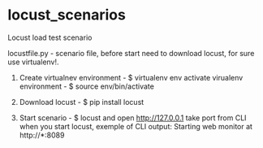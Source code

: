 # locust_scenarios
Locust load test scenario

locustfile.py - scenario file, before start need to download locust, for sure use virtualenv!.

1. Create virtualnev environment - $ virtualenv env
   activate virualenv environment - $ source env/bin/activate

2. Download locust - $ pip install locust

3. Start scenario - $ locust 
   and open http://127.0.0.1
   take port from CLI when you start locust, exemple of CLI output: Starting web monitor at http://*:8089
